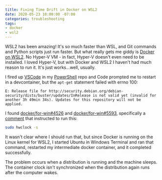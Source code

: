 ```yaml
---
title: Fixing Time Drift in Docker on WSL2
date: 2020-05-23 10:00:00 -07:00
categories: troubleshooting
tags:
- docker
- wsl2
---
```


WSL2 has been amazing! It's so much faster than WSL, and Git commands and Python scripts just run faster. But what really gets me giddy is [Docker on WSL2](https://docs.docker.com/docker-for-windows/wsl). No Hyper-V VM - in fact, Hyper-V doesn't even need to be installed. I loved Hyper-V, but with Docker and WSL2 I haven't had much reason to run it. It's just works...well, usually.

<!--more-->

I fired up [VSCode](https://code.visualstudio.com) in my [PowerShell](https://github.com/PowerShell/PowerShell) repo and Code prompted me to restart in a devcontainer, but the `apt-get` statement failed with errno 100:

```
E: Release file for http://security.debian.org/debian-security/dists/buster/updates/InRelease is not valid yet (invalid for another 3h 49min 34s). Updates for this repository will not be applied.
```

I found [docker/for-win#4526](https://github.com/docker/for-win/issues/4526) and [docker/for-win#5593](https://github.com/docker/for-win/issues/5593), specifically a [comment](https://github.com/docker/for-win/issues/5593) that instructed to run this:

```bash
sudo hwclock -s
```

It wasn't clear where I should run that, but since Docker is running on the Linux kernel for WSL2, I started Ubuntu in Windows Terminal and ran that command, restarted my intermediate docker container, and it completed successfully.

The problem occurs when a distribution is running and the machine sleeps. The container clock isn't synchronized when the distribution again runs after the computer wakes.
